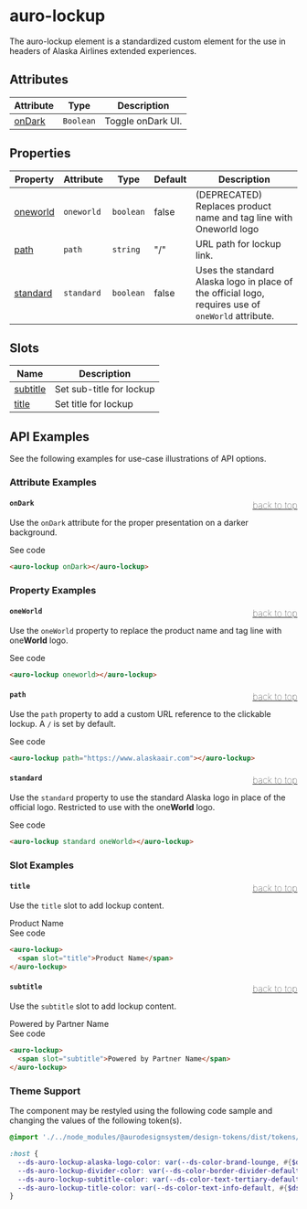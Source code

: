 <!-- AURO-GENERATED-CONTENT:START (FILE:src=../docs/api.md) -->
<!-- The below content is automatically added from ../docs/api.md -->

# auro-lockup

The auro-lockup element is a standardized custom element for the use in headers of Alaska Airlines extended experiences.

## Attributes

| Attribute | Type      | Description       |
|-----------|-----------|-------------------|
| [onDark](#onDark)  | `Boolean` | Toggle onDark UI. |

## Properties

| Property   | Attribute  | Type      | Default | Description                                      |
|------------|------------|-----------|---------|--------------------------------------------------|
| [oneworld](#oneworld) | `oneworld` | `boolean` | false   | (DEPRECATED) Replaces product name and tag line with Oneworld logo |
| [path](#path)     | `path`     | `string`  | "/"     | URL path for lockup link.                        |
| [standard](#standard) | `standard` | `boolean` | false   | Uses the standard Alaska logo in place of the official logo, requires use of `oneWorld` attribute. |

## Slots

| Name       | Description              |
|------------|--------------------------|
| [subtitle](#subtitle) | Set sub-title for lockup |
| [title](#title)    | Set title for lockup     |
<!-- AURO-GENERATED-CONTENT:END -->

## API Examples

See the following examples for use-case illustrations of API options.

### Attribute Examples

#### <a name="onDark"></a>`onDark`<a href="#" style="float: right; font-size: 1rem; font-weight: 100;">back to top</a>
Use the `onDark` attribute for the proper presentation on a darker background.

<div class="exampleWrapper--ondark">
  <!-- AURO-GENERATED-CONTENT:START (FILE:src=../apiExamples/onDarkExample.html) -->
  <!-- The below content is automatically added from ../apiExamples/onDarkExample.html -->
  <auro-lockup onDark></auro-lockup>
  <!-- AURO-GENERATED-CONTENT:END -->
</div>
<auro-accordion alignRight>
  <span slot="trigger">See code</span>
<!-- AURO-GENERATED-CONTENT:START (CODE:src=../apiExamples/onDarkExample.html) -->
<!-- The below code snippet is automatically added from ../apiExamples/onDarkExample.html -->

```html
<auro-lockup onDark></auro-lockup>
```
<!-- AURO-GENERATED-CONTENT:END -->
</auro-accordion>

### Property Examples

#### <a name="oneWorld"></a>`oneWorld`<a href="#" style="float: right; font-size: 1rem; font-weight: 100;">back to top</a>
Use the `oneWorld` property to replace the product name and tag line with one**World** logo.

<div class="exampleWrapper">
  <!-- AURO-GENERATED-CONTENT:START (FILE:src=../apiExamples/oneWorld.html) -->
  <!-- The below content is automatically added from ../apiExamples/oneWorld.html -->
  <auro-lockup oneworld></auro-lockup>
  <!-- AURO-GENERATED-CONTENT:END -->
</div>
<auro-accordion alignRight>
  <span slot="trigger">See code</span>
<!-- AURO-GENERATED-CONTENT:START (CODE:src=../apiExamples/oneWorld.html) -->
<!-- The below code snippet is automatically added from ../apiExamples/oneWorld.html -->

```html
<auro-lockup oneworld></auro-lockup>
```
<!-- AURO-GENERATED-CONTENT:END -->
</auro-accordion>

#### <a name="path"></a>`path`<a href="#" style="float: right; font-size: 1rem; font-weight: 100;">back to top</a>
Use the `path` property to add a custom URL reference to the clickable lockup. A `/` is set by default.

<div class="exampleWrapper">
  <!-- AURO-GENERATED-CONTENT:START (FILE:src=../apiExamples/path.html) -->
  <!-- The below content is automatically added from ../apiExamples/path.html -->
  <auro-lockup path="https://www.alaskaair.com"></auro-lockup>
  <!-- AURO-GENERATED-CONTENT:END -->
</div>
<auro-accordion alignRight>
  <span slot="trigger">See code</span>
<!-- AURO-GENERATED-CONTENT:START (CODE:src=../apiExamples/path.html) -->
<!-- The below code snippet is automatically added from ../apiExamples/path.html -->

```html
<auro-lockup path="https://www.alaskaair.com"></auro-lockup>
```
<!-- AURO-GENERATED-CONTENT:END -->
</auro-accordion>

#### <a name="standard"></a>`standard`<a href="#" style="float: right; font-size: 1rem; font-weight: 100;">back to top</a>
Use the `standard` property to use the standard Alaska logo in place of the official logo. Restricted to use with the one**World** logo.

<div class="exampleWrapper">
  <!-- AURO-GENERATED-CONTENT:START (FILE:src=../apiExamples/standard.html) -->
  <!-- The below content is automatically added from ../apiExamples/standard.html -->
  <auro-lockup standard oneWorld></auro-lockup>
  <!-- AURO-GENERATED-CONTENT:END -->
</div>
<auro-accordion alignRight>
  <span slot="trigger">See code</span>
<!-- AURO-GENERATED-CONTENT:START (CODE:src=../apiExamples/standard.html) -->
<!-- The below code snippet is automatically added from ../apiExamples/standard.html -->

```html
<auro-lockup standard oneWorld></auro-lockup>
```
<!-- AURO-GENERATED-CONTENT:END -->
</auro-accordion>

### Slot Examples

#### <a name="title"></a>`title`<a href="#" style="float: right; font-size: 1rem; font-weight: 100;">back to top</a>
Use the `title` slot to add lockup content.

<div class="exampleWrapper">
  <!-- AURO-GENERATED-CONTENT:START (FILE:src=../apiExamples/title.html) -->
  <!-- The below content is automatically added from ../apiExamples/title.html -->
  <auro-lockup>
    <span slot="title">Product Name</span>
  </auro-lockup>
  <!-- AURO-GENERATED-CONTENT:END -->
</div>
<auro-accordion alignRight>
  <span slot="trigger">See code</span>
<!-- AURO-GENERATED-CONTENT:START (CODE:src=../apiExamples/title.html) -->
<!-- The below code snippet is automatically added from ../apiExamples/title.html -->

```html
<auro-lockup>
  <span slot="title">Product Name</span>
</auro-lockup>
```
<!-- AURO-GENERATED-CONTENT:END -->
</auro-accordion>

#### <a name="subtitle"></a>`subtitle`<a href="#" style="float: right; font-size: 1rem; font-weight: 100;">back to top</a>
Use the `subtitle` slot to add lockup content.

<div class="exampleWrapper">
  <!-- AURO-GENERATED-CONTENT:START (FILE:src=../apiExamples/subtitle.html) -->
  <!-- The below content is automatically added from ../apiExamples/subtitle.html -->
  <auro-lockup>
    <span slot="subtitle">Powered by Partner Name</span>
  </auro-lockup>
  <!-- AURO-GENERATED-CONTENT:END -->
</div>
<auro-accordion alignRight>
  <span slot="trigger">See code</span>
<!-- AURO-GENERATED-CONTENT:START (CODE:src=../apiExamples/subtitle.html) -->
<!-- The below code snippet is automatically added from ../apiExamples/subtitle.html -->

```html
<auro-lockup>
  <span slot="subtitle">Powered by Partner Name</span>
</auro-lockup>
```
<!-- AURO-GENERATED-CONTENT:END -->
</auro-accordion>

### Theme Support

The component may be restyled using the following code sample and changing the values of the following token(s).

<!-- AURO-GENERATED-CONTENT:START (CODE:src=../src/tokens.scss) -->
<!-- The below code snippet is automatically added from ../src/tokens.scss -->

```scss
@import './../node_modules/@aurodesignsystem/design-tokens/dist/tokens/SCSSVariables';

:host {
  --ds-auro-lockup-alaska-logo-color: var(--ds-color-brand-lounge, #{$ds-color-brand-lounge});
  --ds-auro-lockup-divider-color: var(--ds-color-border-divider-default, #{$ds-color-border-divider-default});
  --ds-auro-lockup-subtitle-color: var(--ds-color-text-tertiary-default, #{$ds-color-text-tertiary-default});
  --ds-auro-lockup-title-color: var(--ds-color-text-info-default, #{$ds-color-text-info-default});
}
```
<!-- AURO-GENERATED-CONTENT:END -->
